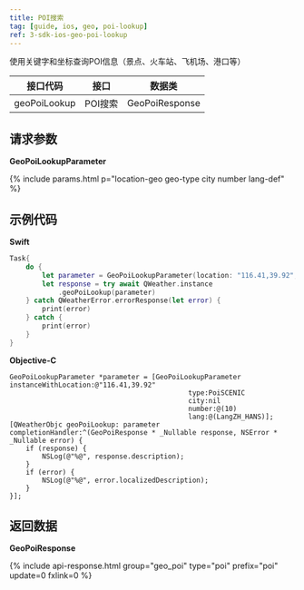 ```yaml
---
title: POI搜索
tag: [guide, ios, geo, poi-lookup]
ref: 3-sdk-ios-geo-poi-lookup
---
```


使用关键字和坐标查询POI信息（景点、火车站、飞机场、港口等）

| 接口代码 | 接口                    | 数据类       |
| ----------- | ------------------ | ------------ |
| geoPoiLookup | POI搜索  | GeoPoiResponse |

## 请求参数

**GeoPoiLookupParameter**

{% include params.html p="location-geo geo-type city number lang-def" %}

## 示例代码

**Swift**

```swift
Task{
    do {
        let parameter = GeoPoiLookupParameter(location: "116.41,39.92", type: .SCENIC)
        let response = try await QWeather.instance
            .geoPoiLookup(parameter)
    } catch QWeatherError.errorResponse(let error) {
        print(error)
    } catch {
        print(error)
    }
}
```

**Objective-C**

```objc
GeoPoiLookupParameter *parameter = [GeoPoiLookupParameter instanceWithLocation:@"116.41,39.92" 
                                            type:PoiSCENIC 
                                            city:nil 
                                            number:@(10) 
                                            lang:@(LangZH_HANS)];
[QWeatherObjc geoPoiLookup: parameter completionHandler:^(GeoPoiResponse * _Nullable response, NSError * _Nullable error) {
    if (response) {
        NSLog(@"%@", response.description);
    }
    if (error) {
        NSLog(@"%@", error.localizedDescription);
    }
}];
```

## 返回数据

**GeoPoiResponse**

{% include api-response.html group="geo_poi" type="poi" prefix="poi" update=0 fxlink=0 %}